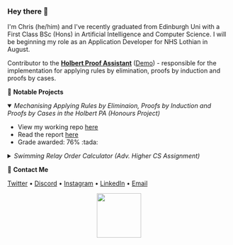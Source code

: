 ### Hey there 👋

I'm Chris (he/him) and I've recently graduated from Edinburgh Uni with a First Class BSc (Hons) in Artificial Intelligence and Computer Science. I will be beginning my role as an Application Developer for NHS Lothian in August.

Contributor to the **[Holbert Proof Assistant](https://github.com/liamoc/holbert)** ([Demo](http://liamoc.net/holbert/)) - responsible for the implementation for applying rules by elimination, proofs by induction and proofs by cases.

📌 **Notable Projects**
<details open>
  <summary>
  <i>Mechanising Applying Rules by Eliminaion, Proofs by Induction and Proofs by Cases in the Holbert PA (Honours Project)</i>
  </summary>
  <ul>
    <li>View my working repo <a href="https://github.com/chrisjpm/holbert">here</a>
    <li>Read the report <a href="https://github.com/chrisjpm/holbert/blob/master/report.pdf">here</a></li>
    <li>Grade awarded: 76% :tada:</li>
  </ul>
</details>

<details>
  <summary>
  <i>Swimming Relay Order Calculator (Adv. Higher CS Assignment)</i>
  </summary>
  <ul>
    <li>View my working repo <a href="https://github.com/chrisjpm/swimming-relay-order-calculator">here</a>
    <li>Grade awarded: 100% :tada:</li>
  </ul>
</details>

💬 **Contact Me**

[Twitter](https://twitter.com/chris_jpm) • [Discord](https://discordapp.com/users/193460910486978560) • [Instagram](https://instagram.com/chris_jpm) • [LinkedIn](https://linkedin.com/in/chris-jpm) • [Email](mailto:chrispercevalmaxwell@gmail.com)

<!-- :floppy_disk: **Download my CV <a href="https://tinyurl.com/ChrisPMCV">here</a>!** -->
<!-- <p align="center">
  <img src="https://github-readme-stats.vercel.app/api?username=cpuved&count_private=true&show_icons=true&bg_color=161b22&hide_border=true&title_color=fff&icon_color=fff&text_color=8b949e&custom_title=Stats for Nerds">
</p> -->
<!-- <br /> -->
<!-- <p align='center'>
  <img src="https://badges.pufler.dev/years/cpuved/"/>
  <span>⠀⠀⠀</span>
  <img src="https://badges.pufler.dev/commits/yearly/cpuved"/>
  <span>⠀⠀⠀</span>
  <img src="https://badges.pufler.dev/visits/cpuved/cpuved"/> 
</p>
 -->
<!-- <br />
<p align="center">
  <img height="320" src="https://cr-ss-service.azurewebsites.net/api/ScreenShot?widget=summary&username=chrisjpm">
</p> -->
<p align="center">
  <img height="100" wdith="100" src="https://mir-s3-cdn-cf.behance.net/project_modules/disp/35771931234507.564a1d2403b3a.gif">
</p>

